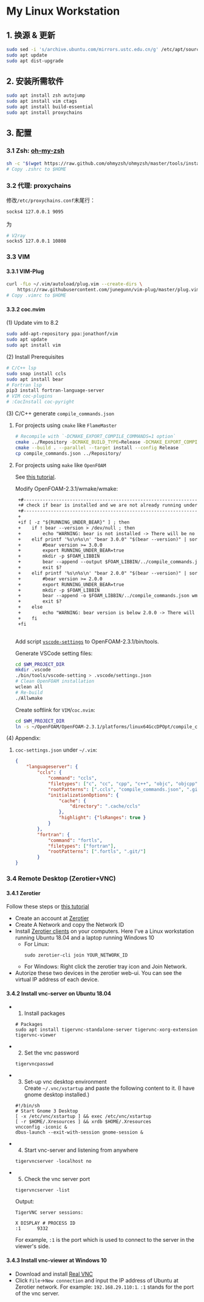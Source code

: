 My Linux Workstation
====================
## 1. 换源 & 更新
```sh
sudo sed -i 's/archive.ubuntu.com/mirrors.ustc.edu.cn/g' /etc/apt/sources.list
sudo apt update
sudo apt dist-upgrade
```
## 2. 安装所需软件
```sh
sudo apt install zsh autojump 
sudo apt install vim ctags
sudo apt install build-essential
sudo apt install proxychains
```
## 3. 配置
### 3.1 Zsh: [oh-my-zsh](https://ohmyz.sh/#install)
```sh
sh -c "$(wget https://raw.github.com/ohmyzsh/ohmyzsh/master/tools/install.sh -O -)"
# Copy .zshrc to $HOME
```
### 3.2 代理: proxychains
修改`/etc/proxychains.conf`末尾行：
```sh
socks4 127.0.0.1 9095
```
为
```sh
# V2ray
socks5 127.0.0.1 10808
```
### 3.3 VIM
#### 3.3.1 VIM-Plug
```sh
curl -fLo ~/.vim/autoload/plug.vim --create-dirs \
    https://raw.githubusercontent.com/junegunn/vim-plug/master/plug.vim
# Copy .vimrc to $HOME
```
#### 3.3.2 coc.nvim
(1) Update vim to 8.2
```sh
sudo add-apt-repository ppa:jonathonf/vim
sudo apt update
sudo apt install vim
```
(2) Install Prerequisites
```sh
# C/C++ lsp 
sudo snap install ccls
sudo apt install bear 
# Fortran lsp
pip3 install fortran-language-server 
# VIM coc-plugins
# :CocInstall coc-pyright
```
(3) C/C++ generate `compile_commands.json`
1. For projects using `cmake` like `FlameMaster`
    ```sh
    # Recompile with `-DCMAKE_EXPORT_COMPILE_COMMANDS=1 option`
    cmake ../Repository -DCMAKE_BUILD_TYPE=Release -DCMAKE_EXPORT_COMPILE_COMMANDS=1
    cmake --build . --parallel --target install --config Release
    cp compile_commands.json ../Repository/
    ```
2. For projects using `make` like `OpenFOAM`

   See [this tutorial](https://openfoamwiki.net/index.php/HowTo_Use_OpenFOAM_with_Visual_Studio_Code).

   Modify OpenFOAM-2.3.1/wmake/wmake:
   ```diff
    +#------------------------------------------------------------------------------
    +# check if bear is installed and we are not already running under bear
    +#------------------------------------------------------------------------------
    +
    +if [ -z "${RUNNING_UNDER_BEAR}" ] ; then
    +    if ! bear --version > /dev/null ; then
    +        echo "WARNING: bear is not installed -> There will be no compile_commands.json output." 1>&2
    +    elif printf '%s\n%s\n' "bear 3.0.0" "$(bear --version)" | sort -V -C ; then
    +        #bear version >= 3.0.0
    +        export RUNNING_UNDER_BEAR=true
    +        mkdir -p $FOAM_LIBBIN
    +        bear --append --output $FOAM_LIBBIN/../compile_commands.json -- wmake $@
    +        exit $?
    +    elif printf '%s\n%s\n' "bear 2.0.0" "$(bear --version)" | sort -V -C ; then
    +        #bear version >= 2.0.0
    +        export RUNNING_UNDER_BEAR=true
    +        mkdir -p $FOAM_LIBBIN
    +        bear --append -o $FOAM_LIBBIN/../compile_commands.json wmake $@
    +        exit $?
    +    else
    +        echo "WARNING: bear version is below 2.0.0 -> There will be no compile_commands.json output." 1>&2
    +    fi
    +fi
    
    ```

   Add script [`vscode-settings`](https://develop.openfoam.com/Development/openfoam/-/blob/a50047bbcc9ee270ebddd6e95ea7d0e01f2a525f/bin/tools/vscode-settings) to OpenFOAM-2.3.1/bin/tools.

   Generate VSCode setting files:
   ```sh
   cd $WM_PROJECT_DIR
   mkdir .vscode
   ./bin/tools/vscode-setting > .vscode/settings.json
   # Clean OpenFOAM installation
   wclean all
   # Re-build
   ./Allwmake
   ```
   Create softlink for `VIM`/`coc.nvim`:
   ```sh
   cd $WM_PROJECT_DIR
   ln -s ~/OpenFOAM/OpenFOAM-2.3.1/platforms/linux64GccDPOpt/compile_commands.json ./compile_commands.json
   ```
(4) Appendix:
1. `coc-settings.json` under `~/.vim`:
    ```json
    {
        "languageserver": {
            "ccls": {
                "command": "ccls",
                "filetypes": ["c", "cc", "cpp", "c++", "objc", "objcpp"],
                "rootPatterns": [".ccls", "compile_commands.json", ".git/", ".root"],
                "initializationOptions": {
                    "cache": {
                        "directory": ".cache/ccls"
                    },
                    "highlight": {"lsRanges": true }
                }
            },
            "fortran": {
                "command": "fortls",
                "filetypes": ["fortran"],
                "rootPatterns": [".fortls", ".git/"]
            }
    }
    ```
  
### 3.4 Remote Desktop (Zerotier+VNC)
#### 3.4.1 Zerotier
Follow these steps or [this tutorial](https://zhuanlan.zhihu.com/p/422171986)
- Create an account at [Zerotier](https://www.zerotier.com/)
- Create A Network and copy the Network ID
- Install [Zerotier clients](https://www.zerotier.com/download) on your computers. Here I've a Linux workstation running Ubuntu 18.04 and a laptop running Windows 10
    - For Linux: 
      ```
      sudo zerotier-cli join YOUR_NETWORK_ID
      ```
    - For Windows:
      Right click the zerotier tray icon and Join Network.
- Autorize these two devices in the zerotier web-ui. You can see the virtual IP address of each device.

#### 3.4.2 Install vnc-server on Ubuntu 18.04
- 1. Install packages
    ```
    # Packages
    sudo apt install tigervnc-standalone-server tigervnc-xorg-extension tigervnc-viewer
    ```
- 2. Set the vnc password
    ```
    tigervncpasswd
    ```
- 3. Set-up vnc desktop environment  
    Create `~/.vnc/xstartup` and paste the following content to it. (I have gnome desktop installed.)
    ```
    #!/bin/sh
    # Start Gnome 3 Desktop 
    [ -x /etc/vnc/xstartup ] && exec /etc/vnc/xstartup
    [ -r $HOME/.Xresources ] && xrdb $HOME/.Xresources
    vncconfig -iconic &
    dbus-launch --exit-with-session gnome-session &
    ```
- 4. Start vnc-server and listening from anywhere
    ```
    tigervncserver -localhost no
    ```
- 5. Check the vnc server port
    ```
    tigervncserver -list
    ```
    Output:
    ```
    TigerVNC server sessions:
    
    X DISPLAY #	PROCESS ID
    :1		9332
    ```
    For example, `:1` is the port which is used to connect to the server in the viewer's side.

#### 3.4.3 Install vnc-viewer at Windows 10  
- Download and install [Real VNC](https://www.realvnc.com/en/connect/download/viewer/)  
- Click `File`->`New connection` and input the IP address of Ubuntu at Zerotier network. 
  For example: `192.168.29.110:1`. `:1` stands for the port of the vnc server.


